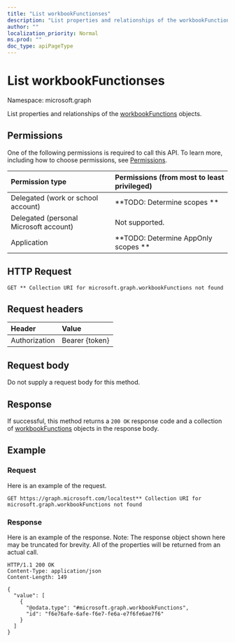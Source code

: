 ```yaml
---
title: "List workbookFunctionses"
description: "List properties and relationships of the workbookFunctions objects."
author: ""
localization_priority: Normal
ms.prod: ""
doc_type: apiPageType
---
```


# List workbookFunctionses

Namespace: microsoft.graph

List properties and relationships of the [workbookFunctions](../resources/workbookfunctions.md) objects.

## Permissions
One of the following permissions is required to call this API. To learn more, including how to choose permissions, see [Permissions](/concepts/permissions-reference.md).

|Permission type|Permissions (from most to least privileged)|
|:---|:---|
|Delegated (work or school account)|**TODO: Determine scopes **|
|Delegated (personal Microsoft account)|Not supported.|
|Application|**TODO: Determine AppOnly scopes **|

## HTTP Request
<!-- {
  "blockType": "ignored"
}
-->
``` http
GET ** Collection URI for microsoft.graph.workbookFunctions not found
```

## Request headers
|Header|Value|
|:---|:---|
|Authorization|Bearer {token}|

## Request body
Do not supply a request body for this method.

## Response
If successful, this method returns a `200 OK` response code and a collection of [workbookFunctions](../resources/workbookfunctions.md) objects in the response body.

## Example

### Request
Here is an example of the request.
<!-- {
  "blockType": "request",
  "name": "get_workbookfunctions"
}
-->
``` http
GET https://graph.microsoft.com/localtest** Collection URI for microsoft.graph.workbookFunctions not found
```

### Response
Here is an example of the response. Note: The response object shown here may be truncated for brevity. All of the properties will be returned from an actual call.
<!-- {
  "blockType": "response",
  "truncated": true,
  "@odata.type": "collection(microsoft.graph.workbookfunctions)"
}
-->
``` http
HTTP/1.1 200 OK
Content-Type: application/json
Content-Length: 149

{
  "value": [
    {
      "@odata.type": "#microsoft.graph.workbookFunctions",
      "id": "f6e76afe-6afe-f6e7-fe6a-e7f6fe6ae7f6"
    }
  ]
}
```

